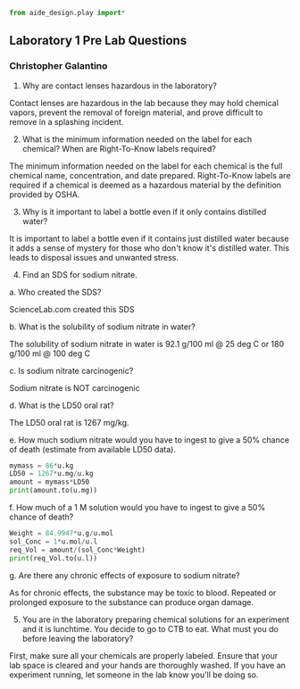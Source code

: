 ```python
from aide_design.play import*
```
## Laboratory 1 Pre Lab Questions
### Christopher Galantino

1. Why are contact lenses hazardous in the laboratory?

Contact lenses are hazardous in the lab
because they may hold chemical vapors, prevent the removal of
foreign material, and prove difficult to remove in a splashing incident.

2. What is the minimum information needed on the label for each chemical? When are Right-To-Know labels required?

The minimum information needed on the label for each chemical is the full
chemical name, concentration, and date prepared. Right-To-Know labels are required
if a chemical is deemed as a hazardous material by the definition provided by OSHA.

3. Why is it important to label a bottle even if it only contains distilled water?


It is important to label a bottle even if it contains just distilled water
because it adds a sense of mystery for those who don't know it's distilled water.
This leads to disposal issues and unwanted stress.

4. Find an SDS for sodium nitrate.

a. Who created the SDS?

ScienceLab.com created this SDS

b. What is the solubility of sodium nitrate in water?

The solubility of sodium nitrate in water is 92.1 g/100 ml @ 25 deg C or 180 g/100 ml @ 100 deg C

c. Is sodium nitrate carcinogenic?

 Sodium nitrate is NOT carcinogenic

d. What is the LD50 oral rat?

The LD50 oral rat is 1267 mg/kg.

e. How much sodium nitrate would you have to ingest to give a 50% chance of death (estimate from available LD50 data).

```python
mymass = 86*u.kg
LD50 = 1267*u.mg/u.kg
amount = mymass*LD50
print(amount.to(u.mg))
```

f. How much of a 1 M solution would you have to ingest to give a 50% chance of death?


```python
Weight = 84.9947*u.g/u.mol
sol_Conc = 1*u.mol/u.l
req_Vol = amount/(sol_Conc*Weight)
print(req_Vol.to(u.l))
```
g. Are there any chronic effects of exposure to sodium nitrate?

As for chronic effects, the substance may be toxic to blood. Repeated or prolonged exposure to the substance can produce organ damage.

5. You are in the laboratory preparing chemical solutions for an experiment and it is lunchtime. You decide to go to CTB to eat. What must you do before leaving the laboratory?

First, make sure all your chemicals are properly labeled. Ensure that your lab space is cleared and your hands are thoroughly washed. If you have an experiment running, let someone in the lab know you'll be doing so.
